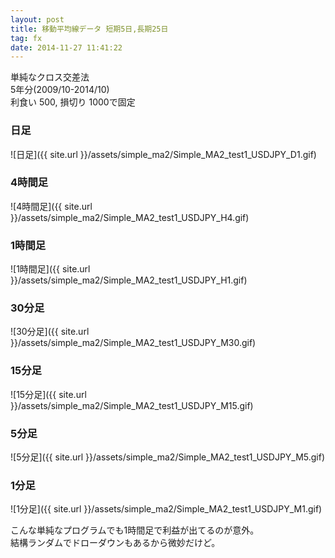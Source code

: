 ```yaml
---
layout: post
title: 移動平均線データ 短期5日,長期25日
tag: fx
date: 2014-11-27 11:41:22
---
```


単純なクロス交差法  
5年分(2009/10-2014/10)  
利食い 500, 損切り 1000で固定  

### 日足
![日足]({{ site.url }}/assets/simple_ma2/Simple_MA2_test1_USDJPY_D1.gif)  

### 4時間足
![4時間足]({{ site.url }}/assets/simple_ma2/Simple_MA2_test1_USDJPY_H4.gif)  

### 1時間足
![1時間足]({{ site.url }}/assets/simple_ma2/Simple_MA2_test1_USDJPY_H1.gif)  

### 30分足
![30分足]({{ site.url }}/assets/simple_ma2/Simple_MA2_test1_USDJPY_M30.gif)  

### 15分足
![15分足]({{ site.url }}/assets/simple_ma2/Simple_MA2_test1_USDJPY_M15.gif)  

### 5分足
![5分足]({{ site.url }}/assets/simple_ma2/Simple_MA2_test1_USDJPY_M5.gif)  

### 1分足
![1分足]({{ site.url }}/assets/simple_ma2/Simple_MA2_test1_USDJPY_M1.gif)  

こんな単純なプログラムでも1時間足で利益が出てるのが意外。  
結構ランダムでドローダウンもあるから微妙だけど。